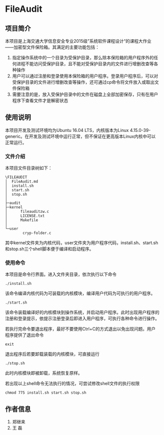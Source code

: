 # FileAudit

## 项目简介

本项目是上海交通大学信息安全专业2015级”系统软件课程设计“的课程大作业——加密型文件保险箱。其满足的主要功能包括：

1. 指定操作系统中的一个目录为受保护目录，那么除本保险箱的用户程序外的任何进程不能访问受保护目录，且不能对受保护目录内的文件进行增删改查等各种操作
2. 用户可以通过注册和登录使用本保险箱的用户程序。登录用户程序后，可以对受保护目录的文件进行增删改查等操作，还可通过cp命令将文件放入或取出文件保险箱
3. 需要注意的是，放入受保护目录中的文件在磁盘上全部加密保存，只有在用户程序下查看文件才是解密状态

## 使用说明

本项目开发及测试环境均为Ubuntu 16.04 LTS，内核版本为Linux 4.15.0-39-generic。在开发及测试环境中运行正常，但不保证在更高版本Linux内核中可以正常运行。

### 文件介绍

本项目文件目录树如下：

```
\FILEAUDIT
│  FileAudit.md
│  install.sh
│  start.sh
│  stop.sh
│
├─audit
├─kernel
│      fileauditzw.c
│      LICENSE.txt
│      Makefile
│
└─user
        cryp-folder.c
```

其中kernel文件夹为内核代码，user文件夹为用户程序代码，install.sh、start.sh和stop.sh三个shell脚本便于编译和启动程序。

### 使用命令

本项目是命令行界面。进入文件夹目录，依次执行以下命令

```shell
./install.sh
```

该命令编译内核代码为可装载的内核模块，编译用户代码为可执行的用户程序。

```shell
./start.sh
```

该命令装载编译好的内核模块到操作系统，并启动用户程序。此时出现用户程序的注册和登录提示，依提示注册登录后即进入用户程序，可执行各种命令进行操作。

若执行完命令要退出程序，最好不要使用Ctrl+C的方式退出以免出现问题。用户程序提供了退出命令

```shell
exit
```

退出程序后若要卸载装载的内核模块，可直接运行

```shell
./stop.sh
```

此时内核模块即被卸载，系统恢复原样。

若出现以上shell命令无法执行的情况，可尝试修改shell文件的执行权限

```shell
chmod 775 install.sh start.sh stop.sh
```

## 作者信息

1. 郑继来 	
2. 王  磊